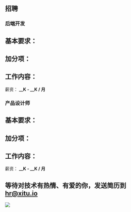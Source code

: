 ## 招聘

### 后端开发

基本要求：
- 

加分项：
- 

工作内容：
- 

薪资： **__K - __K / 月**

### 产品设计师

基本要求：
- 

加分项：
- 

工作内容：
- 

薪资： **__K - __K / 月**

## 等待对技术有热情、有爱的你，发送简历到 [hr@xitu.io](mailto:hr@xitu.io)
![](http://gold.xitu.io/images/jobs/team.png)
